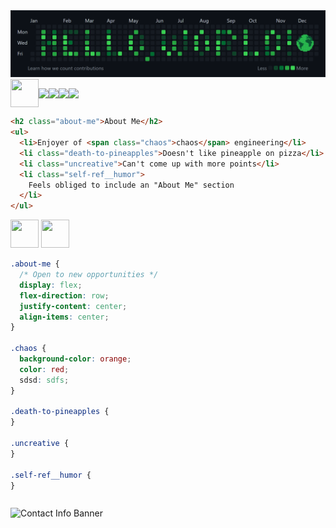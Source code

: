 <link rel="stylesheet" href="README.css">

<!-- Credits to Devicon for icons used throughout! -->
<link rel="stylesheet" href="https://cdn.jsdelivr.net/gh/devicons/devicon@v2.15.1/devicon.min.css">

<!-- Custom "Hello, World!" Banner (Made with Canva) -->
<img src="hello-world-banner.png" alt="'Hello, World!' Banner">

<!-- "Base"/HTML-related Stack -->
<div style="
  display: flex;
  flex-direction: row;
  justify-content: space-evenly; 
  align-items: center;
  width: 45px;
  height: 45px;
">
  <!-- VS Code-->
  <img width="45px" height="45px" src="https://cdn.jsdelivr.net/gh/devicons/devicon/icons/vscode/vscode-original-wordmark.svg" />

  <!-- Bash -->
  <img src="https://cdn.jsdelivr.net/gh/devicons/devicon/icons/bash/bash-plain.svg" />

  <!-- Git -->
  <img src="https://cdn.jsdelivr.net/gh/devicons/devicon/icons/git/git-plain-wordmark.svg" />

  <!-- Markdown-->
  <img src="https://cdn.jsdelivr.net/gh/devicons/devicon/icons/markdown/markdown-original.svg" />

  <!-- HTML -->
  <img src="https://cdn.jsdelivr.net/gh/devicons/devicon/icons/html5/html5-plain-wordmark.svg" />
</div>

```html
<h2 class="about-me">About Me</h2>
<ul>
  <li>Enjoyer of <span class="chaos">chaos</span> engineering</li>
  <li class="death-to-pineapples">Doesn't like pineapple on pizza</li>
  <li class="uncreative">Can't come up with more points</li>
  <li class="self-ref__humor">
    Feels obliged to include an "About Me" section
  </li>
</ul>
```

<!-- "Styling"/CSS-related Stack: -->
<div style="display: inline-block">
  <img 
    style="width: 45px; height: 45px" 
    src="https://cdn.jsdelivr.net/gh/devicons/devicon/icons/css3/css3-plain-wordmark.svg" 
  />
  <img 
    style="width: 45px; height: 45px" 
    src="https://cdn.jsdelivr.net/gh/devicons/devicon/icons/sass/sass-original.svg" 
  />
</div>
<br>

```css
.about-me {
  /* Open to new opportunities */
  display: flex;
  flex-direction: row;
  justify-content: center;
  align-items: center;
}

.chaos {
  background-color: orange;
  color: red;
  sdsd: sdfs;
}

.death-to-pineapples {
}

.uncreative {
}

.self-ref__humor {
}
```

```js

```

<!-- Custom Contact Info Banner (Made with Canva) -->
<img src="contact-info-design.png" alt="Contact Info Banner">

<!-- ICONS
HTML-related Skills (Base):
  VS Code, Bash, Git, Markdown, HTML
CSS-related Skills (Styling):
  CSS, Sass, ...
JavaScript-related Skills (Programming):
  JS, ...

html-related and base skills:
css-related and styling skills: css, sass
javascript-related skills: js, other languages, frameworks


-->

<!-- CSS code explaining more specifics, adding "flavour" and "styling" to simple and bland HTML stuff from top
style classes from above html!!! -->

<!-- JavaScript to explain functionality (projects, future improvements,
learning)-->

<!-- todo:
 - move span styling to css section?? use <style> and <script> or "separate files"???
 - add doctype short form so its "valid" html?? "!..." so like
condensed with the side chevron arrows
 - add <link>s to css and js sections, -->

<!-- ## **`About Me`** -->

<!-- look to external css? -->

<!-- https://camo.githubusercontent.com/49fbb99f92674cc6825349b154b65aaf4064aec465d61e8e1f9fb99da3d922a1/68747470733a2f2f696d672e736869656c64732e696f2f62616467652f68746d6c352d2532334533344632362e7376673f7374796c653d666f722d7468652d6261646765266c6f676f3d68746d6c35266c6f676f436f6c6f723d7768697465 -->

<!-- Chaos engineering, custom gifs, open source contributer, professional yak shaver, cloud tech  -->

<!-- 1. About me (HTML)
1. Tech stack (CSS)
2. Learning Queue (JavaScript?)
3. Contact info (github activity overview design?) -->

<!-- incorporate github activity overview axes somehow -->
